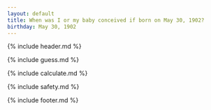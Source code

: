 ```yaml
---
layout: default
title: When was I or my baby conceived if born on May 30, 1902?
birthday: May 30, 1902
---
```


{% include header.md %}

{% include guess.md %}

{% include calculate.md %}

{% include safety.md %}

{% include footer.md %}



